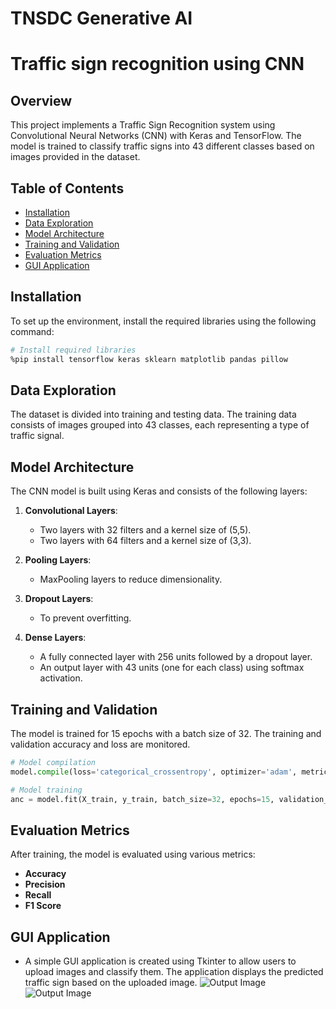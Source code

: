 # TNSDC Generative AI  

# Traffic sign recognition using CNN


## Overview

This project implements a Traffic Sign Recognition system using Convolutional Neural Networks (CNN) with Keras and TensorFlow. The model is trained to classify traffic signs into 43 different classes based on images provided in the dataset.

## Table of Contents

- [Installation](#installation)
- [Data Exploration](#data-exploration)
- [Model Architecture](#model-architecture)
- [Training and Validation](#training-and-validation)
- [Evaluation Metrics](#evaluation-metrics)
- [GUI Application](#gui-application)


## Installation

To set up the environment, install the required libraries using the following command:

```bash
# Install required libraries
%pip install tensorflow keras sklearn matplotlib pandas pillow
```

## Data Exploration

The dataset is divided into training and testing data. The training data consists of images grouped into 43 classes, each representing a type of traffic signal.

## Model Architecture

The CNN model is built using Keras and consists of the following layers:

1. **Convolutional Layers**:
   - Two layers with 32 filters and a kernel size of (5,5).
   - Two layers with 64 filters and a kernel size of (3,3).

2. **Pooling Layers**:
   - MaxPooling layers to reduce dimensionality.

3. **Dropout Layers**:
   - To prevent overfitting.

4. **Dense Layers**:
   - A fully connected layer with 256 units followed by a dropout layer.
   - An output layer with 43 units (one for each class) using softmax activation.

## Training and Validation

The model is trained for 15 epochs with a batch size of 32. The training and validation accuracy and loss are monitored.

```python
# Model compilation
model.compile(loss='categorical_crossentropy', optimizer='adam', metrics=['accuracy'])

# Model training
anc = model.fit(X_train, y_train, batch_size=32, epochs=15, validation_data=(X_test, y_test))

```
## Evaluation Metrics

After training, the model is evaluated using various metrics:

- **Accuracy**
- **Precision**
- **Recall**
- **F1 Score**

## GUI Application
- A simple GUI application is created using Tkinter to allow users to upload images and classify them. The application displays the predicted traffic sign based on the uploaded image.
![Output Image](TNSDC-Generative-AI/Output/1.png)
![Output Image](TNSDC-Generative-AI/Output/2.png)

